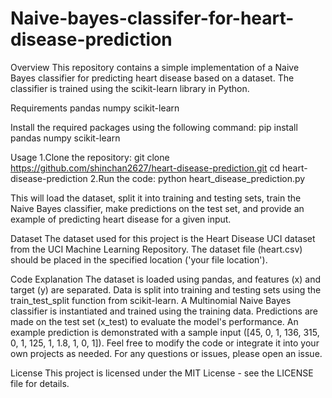 # Naive-bayes-classifer-for-heart-disease-prediction
Overview
This repository contains a simple implementation of a Naive Bayes classifier for predicting heart disease based on a dataset. The classifier is trained using the scikit-learn library in Python.

Requirements
pandas
numpy
scikit-learn

Install the required packages using the following command:
pip install pandas numpy scikit-learn

Usage
1.Clone the repository:
git clone https://github.com/shinchan2627/heart-disease-prediction.git
cd heart-disease-prediction
2.Run the code:
python heart_disease_prediction.py

This will load the dataset, split it into training and testing sets, train the Naive Bayes classifier, make predictions on the test set, and provide an example of predicting heart disease for a given input.

Dataset
The dataset used for this project is the Heart Disease UCI dataset from the UCI Machine Learning Repository. The dataset file (heart.csv) should be placed in the specified location ('your file location').

Code Explanation
The dataset is loaded using pandas, and features (x) and target (y) are separated.
Data is split into training and testing sets using the train_test_split function from scikit-learn.
A Multinomial Naive Bayes classifier is instantiated and trained using the training data.
Predictions are made on the test set (x_test) to evaluate the model's performance.
An example prediction is demonstrated with a sample input ([45, 0, 1, 136, 315, 0, 1, 125, 1, 1.8, 1, 0, 1]).
Feel free to modify the code or integrate it into your own projects as needed. For any questions or issues, please open an issue.

License
This project is licensed under the MIT License - see the LICENSE file for details.
